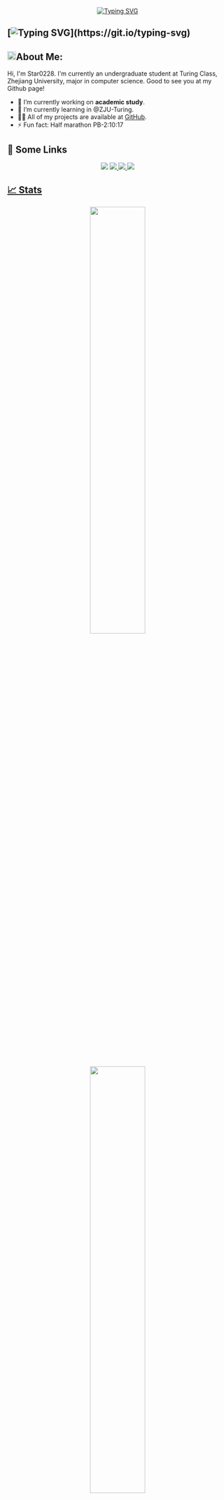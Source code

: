 <div align="center">
<a href="https://git.io/typing-svg"><img src="https://readme-typing-svg.herokuapp.com?font=Fira+Code&weight=600&size=35&pause=1000&color=00ABFF&width=650&height=80&lines=Hello%F0%9F%91%8B%2C+I'm+Star0228+%F0%9F%8E%AF%EF%B8%8F%F0%9F%9A%80%EF%B8%8F" alt="Typing SVG" /></a>
</div>

## [![Typing SVG](https://readme-typing-svg.demolab.com?font=Fira+Code&pause=1000&width=435&lines=Hi+++I++++am++++Star0228!)](https://git.io/typing-svg)
## <img src="https://media.giphy.com/media/WUlplcMpOCEmTGBtBW/giphy.gif" width="20">**About Me:**

Hi, I'm Star0228. I'm currently an undergraduate student at Turing Class, Zhejiang University, major in computer science. Good to see you at my Github page!

- 🔭 I’m currently working on **academic study**.
- 🌱 I’m currently learning in @ZJU-Turing.
- 👨‍💻 All of my projects are available at [GitHub](https://github.com/Star0228?tab=repositories).
- ⚡ Fun fact: Half marathon PB-2:10:17

## 🔗 Some Links
<div align="center">
<a href="https://star0228.github.io/"><img src="https://img.shields.io/badge/My%20Website-black?style=flat-square&logo=vercel&logoColor=white"></a> <a href="https://github.com/Star0228/"><img src="https://img.shields.io/badge/Github-black?style=flat-square&logo=github&logoColor=white"> <a href="https://www.zhihu.com/"><img src="https://img.shields.io/badge/ZhiHu-black?style=flat-square&logo=zhihu&logoColor=white">
</a> <a href="https://x.com/_Star0228"><img src="https://img.shields.io/badge/Twitter-black?style=flat-square&logo=Twitter&logoColor=white">
</div>

## 📈 Stats

<p align="center"> 
  <img width="50%" src="https://github-readme-stats.vercel.app/api?username=Star0228&show_icons=true&theme=tokyonight" />
</p>
<p align="center">
  <img width="50%" src="https://github-readme-streak-stats.herokuapp.com/?user=Star0228&theme=tokyonight" />
</p>


<!--START_SECTION:waka-->

```txt
Other    1 hr 36 mins    ███████████████▒░░░░░░░░░   61.93 %
YAML     49 mins         ████████░░░░░░░░░░░░░░░░░   32.10 %
INI      3 mins          ▓░░░░░░░░░░░░░░░░░░░░░░░░   02.41 %
Python   3 mins          ▓░░░░░░░░░░░░░░░░░░░░░░░░   02.12 %
Text     1 min           ▒░░░░░░░░░░░░░░░░░░░░░░░░   01.28 %
```

<!--END_SECTION:waka-->

<p align="center"> 
  <img width="50%" src="https://github-readme-stats.vercel.app/api/top-langs/?username=Star0228&show_icons=true&theme=tokyonight" />
</p>

[![Star0228's github activity graph](https://github-readme-activity-graph.vercel.app/graph?username=Star0228&theme=react-dark)](https://github.com/ashutosh00710/github-readme-activity-graph)


